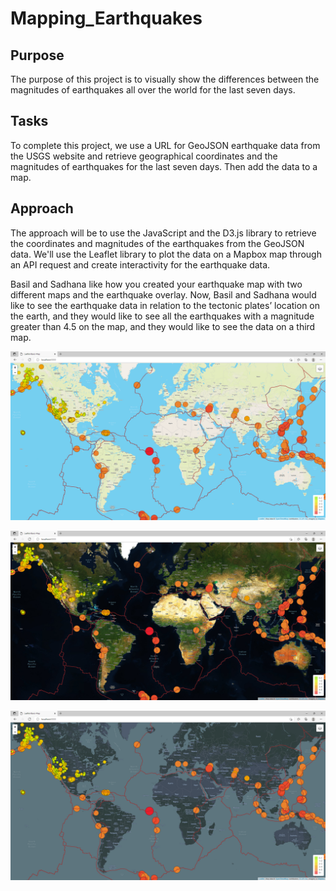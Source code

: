 # Mapping_Earthquakes

## Purpose

The purpose of this project is to visually show the differences between the magnitudes of earthquakes all over the world for the last seven days.

## Tasks

To complete this project, we use a URL for GeoJSON earthquake data from the USGS website and retrieve geographical coordinates and the magnitudes of earthquakes for the last seven days. Then add the data to a map.

## Approach

The approach will be to use the JavaScript and the D3.js library to retrieve the coordinates and magnitudes of the earthquakes from the GeoJSON data. We'll use the Leaflet library to plot the data on a Mapbox map through an API request and create interactivity for the earthquake data.

Basil and Sadhana like how you created your earthquake map with two different maps and the earthquake overlay. Now, Basil and Sadhana would like to see the earthquake data in relation to the tectonic plates’ location on the earth, and they would like to see all the earthquakes with a magnitude greater than 4.5 on the map, and they would like to see the data on a third map.

!["Photo_Gallery/Earthquake_Map.png"](Photo_Gallery/Earthquake_Map.png)

!["Photo_Gallery/Earthquake_Map_Satellite.png"](Photo_Gallery/Earthquake_Map_Satellite.png)

!["Photo_Gallery/Earthquake_Map_Night.png"](Photo_Gallery/Earthquake_Map_Night.png)
